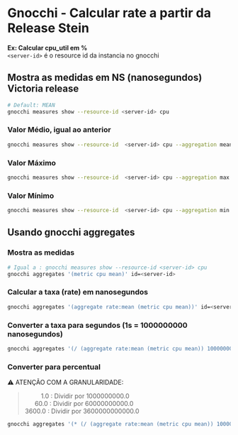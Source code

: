 # Gnocchi - Calcular rate a partir da Release Stein

**Ex: Calcular cpu_util em %**  
`<server-id>` é o resource id da instancia no gnocchi

## Mostra as medidas em NS (nanosegundos) Victoria release
```bash
# Default: MEAN
gnocchi measures show --resource-id <server-id> cpu
```

### Valor Médio, igual ao anterior
```bash
gnocchi measures show --resource-id  <server-id> cpu --aggregation mean
```

### Valor Máximo  
```bash
gnocchi measures show --resource-id  <server-id> cpu --aggregation max
```

### Valor Mínimo 
```bash
gnocchi measures show --resource-id  <server-id> cpu --aggregation min
```

## Usando gnocchi aggregates

### Mostra as medidas
```bash
# Igual a : gnocchi measures show --resource-id <server-id> cpu
gnocchi aggregates '(metric cpu mean)' id=<server-id>
```

### Calcular a taxa (rate) em nanosegundos
```bash
gnocchi aggregates '(aggregate rate:mean (metric cpu mean))' id=<server-id>
```

### Converter a taxa para segundos (1s = 1000000000 nanosegundos)
```bash
gnocchi aggregates '(/ (aggregate rate:mean (metric cpu mean)) 1000000000.0)' id=<server-id>
```

### Converter para percentual
:warning: ATENÇÃO COM A GRANULARIDADE:
>&emsp;&emsp;&nbsp; 1.0    : Dividir por  1000000000.0  
>&emsp;&nbsp; 60.0   : Dividir por 60000000000.0  
>3600.0 : Dividir por 3600000000000.0  
```bash
gnocchi aggregates '(* (/ (aggregate rate:mean (metric cpu mean)) 1000000000.0) 100)' id=<server-id>
```
